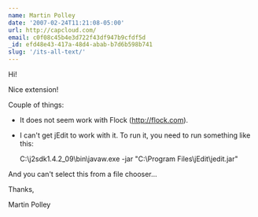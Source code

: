 ```yaml
---
name: Martin Polley
date: '2007-02-24T11:21:08-05:00'
url: http://capcloud.com/
email: c0f08c45b4e3d722f43df947b9cfdf5d
_id: efd48e43-417a-48d4-abab-b7d6b598b741
slug: '/its-all-text/'
---
```


Hi!

Nice extension!

Couple of things:

-   It does not seem work with Flock (http://flock.com).

-   I can't get jEdit to work with it. To run it, you need to run something
    like this:

    C:\j2sdk1.4.2_09\bin\javaw.exe -jar "C:\Program Files\jEdit\jedit.jar"

And you can't select this from a file chooser...

Thanks,

Martin Polley
